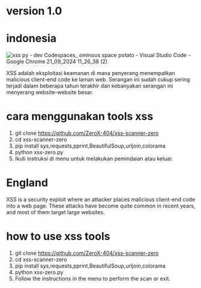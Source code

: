 # version 1.0
# indonesia
![xss py - dev  Codespaces_ ominous space potato  - Visual Studio Code - Google Chrome 21_09_2024 11_26_38 (2)](https://github.com/user-attachments/assets/0fc458ed-e268-4ef5-9954-cead87f323b1)

XSS adalah eksploitasi keamanan di mana penyerang menempatkan malicious client-end code ke laman web. Serangan ini sudah cukup sering terjadi dalam beberapa tahun terakhir dan kebanyakan serangan ini menyerang website-website besar.  

# cara menggunakan tools xss
1. git clone https://github.com/ZeroX-404/xss-scanner-zero
2. cd xss-scanner-zero
3. pip install sys,requests,pprint,BeautifulSoup,urljoin,colorama
4. python xss-zero.py
5. Ikuti instruksi di menu untuk melakukan pemindaian atau keluar.

# England
XSS is a security exploit where an attacker places malicious client-end code into a web page. These attacks have become quite common in recent years, and most of them target large websites.

# how to use xss tools
1. git clone https://github.com/ZeroX-404/xss-scanner-zero
2. cd xss-scanner-zero
3. pip install sys,requests,pprint,BeautifulSoup,urljoin,colorama
4. python xss-zero.py
5. Follow the instructions in the menu to perform the scan or exit.
